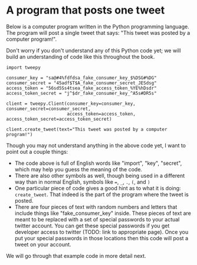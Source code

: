 # A program that posts one tweet
Below is a computer program written in the Python programming language. The program will post a single tweet that says: "This tweet was posted by a computer program!".

Don't worry if you don't understand any of this Python code yet; we will build an understanding of code like this throughout the book.

```
import tweepy

consumer_key = "sa@#4%fdfdsa_fake_consumer_key_$%DSG#%DG"
consumer_secret = "45adf$T$A_fake_consumer_secret_JESdsg"
access_token = "56sd5Ss4tsea_fake_access_token_%YE%hDsdr"
access_token_secret = "j^$dr_fake_consumer_key_^A5s#DR5s"

client = tweepy.Client(consumer_key=consumer_key, consumer_secret=consumer_secret,
                       access_token=access_token, access_token_secret=access_token_secret)

client.create_tweet(text="This tweet was posted by a computer program!")
```

Though you may not understand anything in the above code yet, I want to point out a couple things:
- The code above is full of English words like "import", "key", "secret", which may help you guess the meaning of the code.
- There are also other symbols as well, though being used in a different way than in normal English, symbols like ``=``, `_`, `.`, `(`, and `)`
- One particular piece of code gives a good hint as to what it is doing: `create_tweet`. That indeed is the part of the program where the tweet is posted.
- There are four pieces of text with random numbers and letters that include things like "fake_consumer_key" inside. These pieces of text are meant to be replaced with a set of special passwords to your actual twitter account. You can get these special passwords if you get developer access to twitter (TODO: link to appropriate page). Once you put your special passwords in those locations then this code will post a tweet on your account.

We will go through that example code in more detail next.
